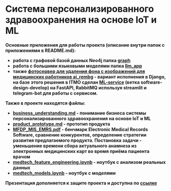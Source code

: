 # <b>Система персонализированного здравоохранения на основе IoT и ML<b>

Основные приложения для работы проекта (описание внутри папок с приложениями в README.md):
- работа с графовой базой данных Neo4j папка [graph](https://github.com/dizel0110/ITMO/tree/MedTech/graph)
- работа с большими языковыми моделями папка [llm_app](https://github.com/dizel0110/ITMO/tree/MedTech/llm_app)
- также [фотосервер для удаления фона с изображений для медицинских работников ai_rembg](
https://github.com/dizel0110/ITMO/tree/MedTech/ai_rembg) - вариант исполнения в Django, на базе этого решения в ITMO сделан [ML-service](https://github.com/dizel0110/ITMO/tree/software-design-develop) (ветка software-design-develop) на FastAPI, RabbitMQ используя streamlit и telegram-bot для работы с сервисом.

Также в проекте находятся файлы:
- [business_understanding.md](https://github.com/dizel0110/ITMO/blob/MedTech/business_understanding.md) - понимание бизнеса системы персонализированного здравоохранения на основе IoT и ML
- [product_prototype.md](https://github.com/dizel0110/ITMO/blob/MedTech/product_prototype.md) - прототип продукта
- [MFDP_MIS_EMRS.pdf](https://github.com/dizel0110/ITMO/blob/MedTech/MFDP_MIS_EMRS.pdf) - бенчмарк Electronic Medical Records Software, сравнение конкурентов, определение стратегии развития предлагаемого продукта. Постановка задачи - уменьшение времени сбора актуального анамнеза из электронных медицинских карт во время приёма пациента врачом
- [medtech_feature_engineering.ipynb](https://github.com/dizel0110/ITMO/blob/MedTech/medtech_feature_engineering.ipynb) - ноутбук с анализом реальных данных
- [medtech_models.ipynb](https://github.com/dizel0110/ITMO/blob/MedTech/medtech_models.ipynb) - ноутбук с моделями

**Презентация дополняется к защите проекта и доступна по [ссылке](https://docs.google.com/presentation/d/13tArLKlPuQWHLtbGyc470O1SiXwdvgui7xEnQCDMIOU/edit?usp=sharing)**
